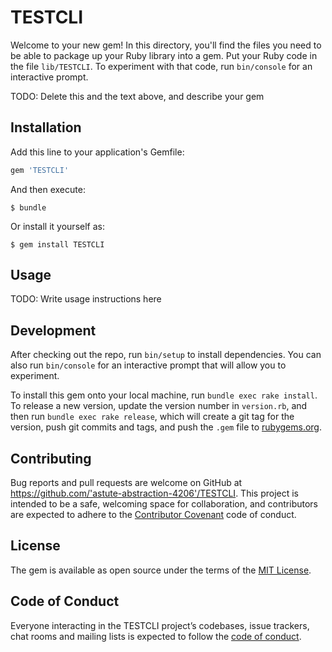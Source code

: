 # TESTCLI

Welcome to your new gem! In this directory, you'll find the files you need to be able to package up your Ruby library into a gem. Put your Ruby code in the file `lib/TESTCLI`. To experiment with that code, run `bin/console` for an interactive prompt.

TODO: Delete this and the text above, and describe your gem

## Installation

Add this line to your application's Gemfile:

```ruby
gem 'TESTCLI'
```

And then execute:

    $ bundle

Or install it yourself as:

    $ gem install TESTCLI

## Usage

TODO: Write usage instructions here

## Development

After checking out the repo, run `bin/setup` to install dependencies. You can also run `bin/console` for an interactive prompt that will allow you to experiment.

To install this gem onto your local machine, run `bundle exec rake install`. To release a new version, update the version number in `version.rb`, and then run `bundle exec rake release`, which will create a git tag for the version, push git commits and tags, and push the `.gem` file to [rubygems.org](https://rubygems.org).

## Contributing

Bug reports and pull requests are welcome on GitHub at https://github.com/'astute-abstraction-4206'/TESTCLI. This project is intended to be a safe, welcoming space for collaboration, and contributors are expected to adhere to the [Contributor Covenant](http://contributor-covenant.org) code of conduct.

## License

The gem is available as open source under the terms of the [MIT License](https://opensource.org/licenses/MIT).

## Code of Conduct

Everyone interacting in the TESTCLI project’s codebases, issue trackers, chat rooms and mailing lists is expected to follow the [code of conduct](https://github.com/'astute-abstraction-4206'/TESTCLI/blob/master/CODE_OF_CONDUCT.md).

